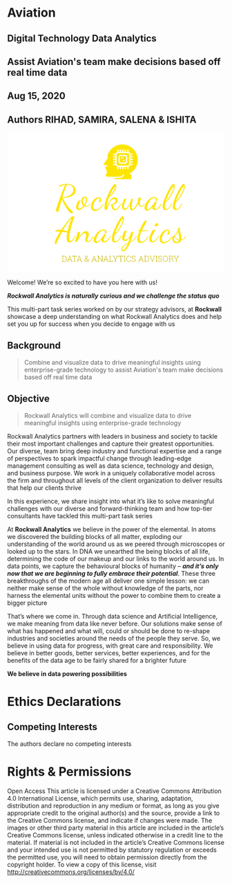 # Aviation
## Digital Technology Data Analytics
## Assist Aviation's team make decisions based off real time data
## Aug 15, 2020
## Authors RIHAD, SAMIRA, SALENA & ISHITA

<img src="./gallery/rockwall.png"/>

Welcome! We’re so excited to have you here with us!

***Rockwall Analytics is naturally curious and we challenge the status quo***

This multi-part task series worked on by our strategy advisors, at **Rockwall** showcase a deep understanding on what Rockwall Analytics does and help set you up for success when you decide to engage with us

## Background

>Combine and visualize data to drive meaningful insights using enterprise-grade technology to assist Aviation's team make decisions based off real time data

## Objective

>Rockwall Analytics will combine and visualize data to drive meaningful insights using enterprise-grade technology

Rockwall Analytics partners with leaders in business and society to tackle their most important challenges and capture their greatest opportunities. Our diverse, team bring deep industry and functional expertise and a range of perspectives to spark impactful change through leading-edge management consulting as well as data science, technology and design, and business purpose. We work in a uniquely collaborative model across the firm and throughout all levels of the client organization to deliver results that help our clients thrive

In this experience, we share insight into what it’s like to solve meaningful challenges with our diverse and forward-thinking team and how top-tier consultants have tackled this multi-part task series

At **Rockwall Analytics** we believe in the power of the elemental. In atoms we discovered the building blocks of all matter, exploding our understanding of the world around us as we peered through microscopes or looked up to the stars. In DNA we unearthed the being blocks of all life, determining the code of our makeup and our links to the world around us. In data points, we capture the behavioural blocks of humanity – ***and it’s only now that we are beginning to fully embrace their potential***. These three breakthroughs of the modern age all deliver one simple lesson: we can neither make sense of the whole without knowledge of the parts, nor harness the elemental units without the power to combine them to create a bigger picture

That’s where we come in. Through data science and Artificial Intelligence, we make meaning from data like never before. Our solutions make sense of what has happened and what will, could or should be done to re-shape industries and societies around the needs of the people they serve. So, we believe in using data for progress, with great care and responsibility. We believe in better goods, better services, better experiences, and for the benefits of the data age to be fairly shared for a brighter future

**We believe in data powering possibilities**

# Ethics Declarations
## Competing Interests
The authors declare no competing interests

# Rights & Permissions
Open Access This article is licensed under a Creative Commons Attribution 4.0 International License, which permits use, sharing, adaptation, distribution and reproduction in any medium or format, as long as you give appropriate credit to the original author(s) and the source, provide a link to the Creative Commons license, and indicate if changes were made. The images or other third party material in this article are included in the article’s Creative Commons license, unless indicated otherwise in a credit line to the material. If material is not included in the article’s Creative Commons license and your intended use is not permitted by statutory regulation or exceeds the permitted use, you will need to obtain permission directly from the copyright holder. To view a copy of this license, visit http://creativecommons.org/licenses/by/4.0/
